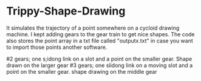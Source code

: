 # Trippy-Shape-Drawing
It simulates the trajectory of a point somewhere on a cycloid drawing machine. I kept adding gears to the gear train to get nice shapes. The code also stores the point array in a txt file called "outputx.txt" in case you want to import those points another software.

#2 gears; one s;idong link on a slot and a point on the smaller gear. Shape drawn on the larger gear
#3 gears; one slidong link on a moving slot and a point on the smaller gear. shape drawing on the middle gear
